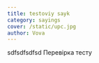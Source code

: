 ```yaml
---
title: testoviy sayk
category: sayings
cover: /static/upc.jpg
author: Vova
---
```

sdfsdfsdfsd Перевірка тесту
